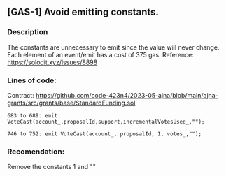 ## [GAS-1] Avoid emitting constants.

### Description

The constants are unnecessary to emit since the value will never change. Each element of an event/emit has a cost of 375 gas.
Reference: https://solodit.xyz/issues/8898

### Lines of code:

Contract: https://github.com/code-423n4/2023-05-ajna/blob/main/ajna-grants/src/grants/base/StandardFunding.sol

`683 to 689: emit VoteCast(account_,proposalId,support,incrementalVotesUsed_,"");`

`746 to 752: emit VoteCast(account_, proposalId, 1, votes_,"");`

### Recomendation:

Remove the constants 1 and ""
